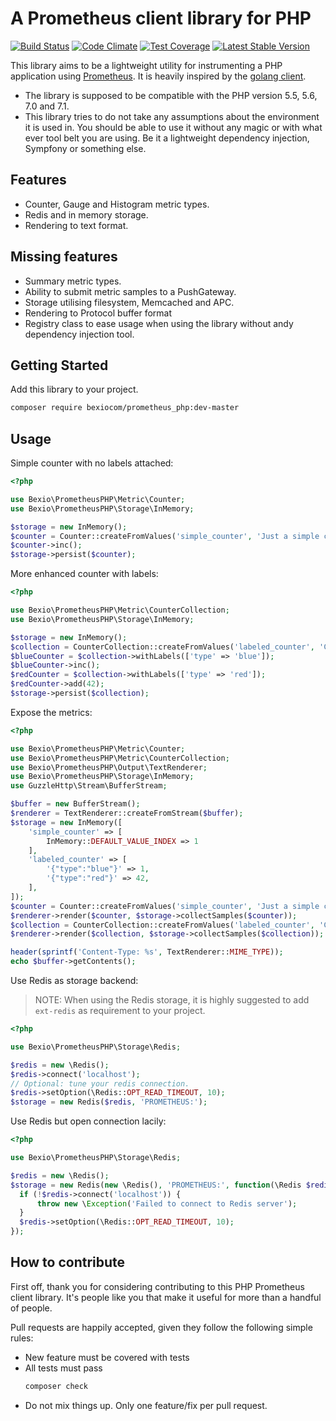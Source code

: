 # A Prometheus client library for PHP

[![Build Status](https://img.shields.io/travis/bexiocom/prometheus_php.svg)](https://travis-ci.org/bexiocom/prometheus_php)
[![Code Climate](https://img.shields.io/codeclimate/github/bexiocom/prometheus_php.svg)](https://codeclimate.com/github/bexiocom/prometheus_php)
[![Test Coverage](https://img.shields.io/codeclimate/coverage/github/bexiocom/prometheus_php.svg)](https://codeclimate.com/github/bexiocom/prometheus_php/coverage)
[![Latest Stable Version](https://img.shields.io/packagist/v/bexiocom/prometheus_php.svg)](https://packagist.org/packages/bexiocom/prometheus_php)

This library aims to be a lightweight utility for instrumenting a PHP
application using [Prometheus](https://prometheus.io). It is heavily inspired
by the [golang client](https://github.com/prometheus/client_golang).

- The library is supposed to be compatible with the PHP version 5.5, 5.6, 7.0
  and 7.1.
- This library tries to do not take any assumptions about the environment it is
  used in. You should be able to use it without any magic or with what ever
  tool belt you are using. Be it a lightweight dependency injection, Sympfony
  or something else.
  
## Features

- Counter, Gauge and Histogram metric types.
- Redis and in memory storage.
- Rendering to text format.

## Missing features

- Summary metric types.
- Ability to submit metric samples to a PushGateway.
- Storage utilising filesystem, Memcached and APC.
- Rendering to Protocol buffer format
- Registry class to ease usage when using the library without andy dependency
  injection tool.
  
## Getting Started

Add this library to your project.

```bash
composer require bexiocom/prometheus_php:dev-master
```

## Usage

Simple counter with no labels attached:

```php
<?php

use Bexio\PrometheusPHP\Metric\Counter;
use Bexio\PrometheusPHP\Storage\InMemory;

$storage = new InMemory();
$counter = Counter::createFromValues('simple_counter', 'Just a simple counting');
$counter->inc();
$storage->persist($counter);
```

More enhanced counter with labels:

```php
<?php

use Bexio\PrometheusPHP\Metric\CounterCollection;
use Bexio\PrometheusPHP\Storage\InMemory;

$storage = new InMemory();
$collection = CounterCollection::createFromValues('labeled_counter', 'Counting with labels', ['type']);
$blueCounter = $collection->withLabels(['type' => 'blue']);
$blueCounter->inc();
$redCounter = $collection->withLabels(['type' => 'red']);
$redCounter->add(42);
$storage->persist($collection);
```

Expose the metrics:

```php
<?php

use Bexio\PrometheusPHP\Metric\Counter;
use Bexio\PrometheusPHP\Metric\CounterCollection;
use Bexio\PrometheusPHP\Output\TextRenderer;
use Bexio\PrometheusPHP\Storage\InMemory;
use GuzzleHttp\Stream\BufferStream;

$buffer = new BufferStream();
$renderer = TextRenderer::createFromStream($buffer);
$storage = new InMemory([
    'simple_counter' => [
        InMemory::DEFAULT_VALUE_INDEX => 1
    ],
    'labeled_counter' => [
        '{"type":"blue"}' => 1,
        '{"type":"red"}' => 42,
    ],
]);
$counter = Counter::createFromValues('simple_counter', 'Just a simple counting');
$renderer->render($counter, $storage->collectSamples($counter));
$collection = CounterCollection::createFromValues('labeled_counter', 'Counting with labels', ['type']);
$renderer->render($collection, $storage->collectSamples($collection));

header(sprintf('Content-Type: %s', TextRenderer::MIME_TYPE));
echo $buffer->getContents();
```

Use Redis as storage backend:

> NOTE: When using the Redis storage, it is highly suggested to add ```ext-redis``` as requirement to your project. 

```php
<?php

use Bexio\PrometheusPHP\Storage\Redis;

$redis = new \Redis();
$redis->connect('localhost');
// Optional: tune your redis connection.
$redis->setOption(\Redis::OPT_READ_TIMEOUT, 10);
$storage = new Redis($redis, 'PROMETHEUS:');
```
Use Redis but open connection lacily:

```php
<?php

use Bexio\PrometheusPHP\Storage\Redis;

$redis = new \Redis();
$storage = new Redis(new \Redis(), 'PROMETHEUS:', function(\Redis $redis) {
  if (!$redis->connect('localhost')) {
      throw new \Exception('Failed to connect to Redis server');
  }
  $redis->setOption(\Redis::OPT_READ_TIMEOUT, 10);
});
```
## How to contribute

First off, thank you for considering contributing to this PHP Prometheus client
library. It's people like you that make it useful for more than a handful of
people.

Pull requests are happily accepted, given they follow the following simple
rules:

- New feature must be covered with tests
- All tests must pass
    ```bash
    composer check
    ```
- Do not mix things up. Only one feature/fix per pull request.


